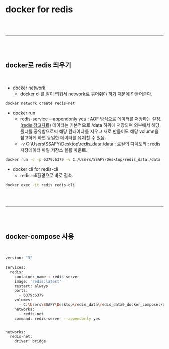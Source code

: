 # docker for redis




<br>
<br>
<hr>
<br>
<br>


## docker로 redis 띄우기

<br>

* docker network 
    - docker cli를 같이 띄워서 network로 묶어줘야 하기 때문에 만들어준다.

```zsh
docker network create redis-net
```

* docker run
    - redis-service --appendonly yes 
        : AOF 방식으로 데이터를 저장하는 설정. [(redis 참고자료)](http://www.redisgate.com/redisgate/ent/ent_intro.php#) 데이터는 기본적으로 /data 하위에 저장되며 외부에서 해당 폴더를 공유함으로써 해당 컨테이너를 지우고 새로 만들어도 해당 volumn을 참고하게 하면 동일한 데이터를 유지할 수 있음.
    - -v C:\Users\SSAFY\Desktop\redis_data:/data : 로컬의 디렉토리 : redis 저장데이터 파일 저장소 볼륨 마운트.

```zsh
docker run -d -p 6379:6379 -v C:/Users/SSAFY/Desktop/redis_data:/data --network redis-net --name redis redis:[버젼] redis-server --appendonly yes 
```

* docker cli for redis-cli
    - redis-cli환경으로 바로 접속.
```zsh
docker exec -it redis redis-cli
```


<br>
<br>
<hr>
<br>
<br>

## docker-compose 사용

<br>

```zsh
version: "3"

services:
  redis:
    container_name : redis-server
    image: 'redis:latest'
    restart: always
    ports: 
      - 6379:6379
    volumes: 
      - C:\Users\SSAFY\Desktop\redis_data\redis_data0_docker_compose:/data
    networks: 
      - redis-net
    command: redis-server --appendonly yes


networks:
  redis-net:
    driver: bridge
```



